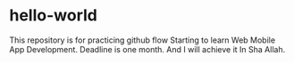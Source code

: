 # hello-world
This repository is for practicing github flow
Starting to learn Web Mobile App Development. Deadline is one month. And I will achieve it In Sha Allah.
